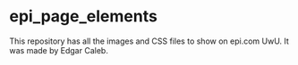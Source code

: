 # epi_page_elements
This repository has all the images and CSS files to show on epi.com UwU. It was made by Edgar Caleb.
